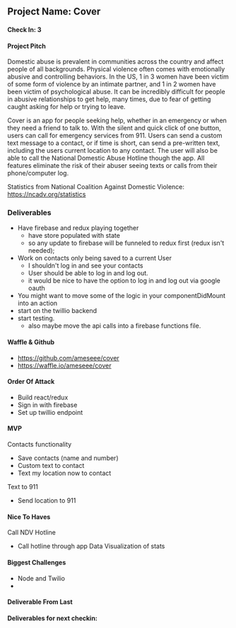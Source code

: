 ## Project Name: Cover

#### Check In: 3

#### Project Pitch

Domestic abuse is prevalent in communities across the country and affect people of all backgrounds. Physical violence often comes with emotionally abusive and controlling behaviors. In the US, 1 in 3 women have been victim of some form of violence by an intimate partner, and 1 in 2 women have been victim of psychological abuse. It can be incredibly difficult for people in abusive relationships to get help, many times, due to fear of getting caught asking for help or trying to leave.

Cover is an app for people seeking help, whether in an emergency or when they need a friend to talk to. With the silent and quick click of one button, users can call for emergency services from 911. Users can send a custom text message to a contact, or if time is short, can send a pre-written text, including the users current location to any contact. The user will also be able to call the National Domestic Abuse Hotline though the app. All features eliminate the risk of their abuser seeing texts or calls from their phone/computer log. 

Statistics from National Coalition Against Domestic Violence: https://ncadv.org/statistics

### Deliverables
- Have firebase and redux playing together 
  - have store populated with state 
  - so any update to firebase will be funneled to redux first (redux isn't needed); 
- Work on contacts only being saved to a current User 
   - I shouldn't log in and see your contacts 
   - User should be able to log in and log out. 
   - it would be nice to have the option to log in and log out via google oauth
- You might want to move some of the logic in your componentDidMount into an action   
- start on the twillio backend 
- start testing. 
  - also maybe move the api calls into a firebase functions file. 

#### Waffle & Github
- https://github.com/ameseee/cover
- https://waffle.io/ameseee/cover

#### Order Of Attack
- Build react/redux
- Sign in with firebase
- Set up twillio endpoint

#### MVP
Contacts functionality
  - Save contacts (name and number)
  - Custom text to contact
  - Text my location now to contact
  
Text to 911
  - Send location to 911

#### Nice To Haves
Call NDV Hotline
  - Call hotline through app
Data Visualization of stats


#### Biggest Challenges
- Node and Twilio
- 

#### Deliverable From Last 
 

#### Deliverables for next checkin:


